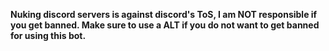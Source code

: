 **Nuking discord servers is against discord's ToS, I am NOT responsible if you get banned.
Make sure to use a ALT if you do not want to get banned for using this bot.**
